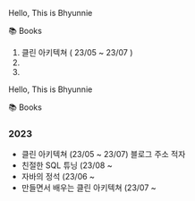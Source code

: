 Hello, This is Bhyunnie

📚 Books
1. 클린 아키텍쳐 ( 23/05 ~ 23/07 )
2. 
3. 

Hello, This is Bhyunnie

📚 Books

### 2023
+ 클린 아키텍쳐 (23/05 ~ 23/07) 블로그 주소 적자
+ 친절한 SQL 튜닝 (23/08 ~ 
+ 자바의 정석 (23/06 ~ 
+ 만들면서 배우는 클린 아키텍쳐 (23/07 ~


